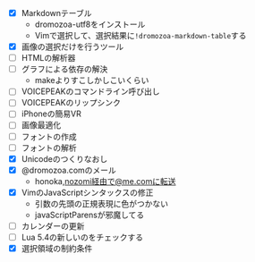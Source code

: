 - [x] Markdownテーブル
  - dromozoa-utf8をインストール
  - Vimで選択して、選択結果に`!dromozoa-markdown-table`する
- [x] 画像の選択だけを行うツール
- [ ] HTMLの解析器
- [ ] グラフによる依存の解決
  - makeよりすこしかしこいくらい
- [ ] VOICEPEAKのコマンドライン呼び出し
- [ ] VOICEPEAKのリップシンク
- [ ] iPhoneの簡易VR
- [ ] 画像最適化
- [ ] フォントの作成
- [ ] フォントの解析
- [x] Unicodeのつくりなおし
- [x] @dromozoa.comのメール
  - honoka,nozomi経由で@me.comに転送
- [x] VimのJavaScriptシンタックスの修正
  - 引数の先頭の正規表現に色がつかない
  - javaScriptParensが邪魔してる
- [ ] カレンダーの更新
- [ ] Lua 5.4の新しいのをチェックする
- [x] 選択領域の制約条件

